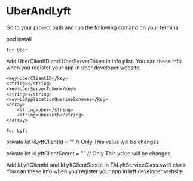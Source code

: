 # UberAndLyft

Go to your project path and run the following comand on your terminal

pod install

	for Uber
Add UberClientID and  UberServerToken in info plist. You can these info when you register your app in uber developer website.

	<key>UberClientID</key>
	<string></string>
	<key>UberServerToken</key>
	<string></string>
	<key>LSApplicationQueriesSchemes</key>
	<array>
		<string>uber</string>
		<string>uberauth</string>
	</array>
	
	For Lyft
private  let kLyftClientId          =  "" // Only This value will be changes

private  let kLyftClientSecret      =  "" // Only This value will be changes

Add kLyftClientId and  kLyftClientSecret in TALyftServiceClass.swift class. You can these info when you register your app in lyft developer website

